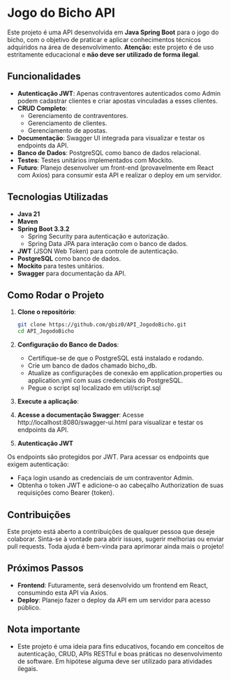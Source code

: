 # Jogo do Bicho API

Este projeto é uma API desenvolvida em **Java Spring Boot** para o jogo do bicho, com o objetivo de praticar e aplicar conhecimentos técnicos adquiridos na área de desenvolvimento. **Atenção:** este projeto é de uso estritamente educacional e **não deve ser utilizado de forma ilegal**.

## Funcionalidades

- **Autenticação JWT**: Apenas contraventores autenticados como Admin podem cadastrar clientes e criar apostas vinculadas a esses clientes.
- **CRUD Completo**:
  - Gerenciamento de contraventores.
  - Gerenciamento de clientes.
  - Gerenciamento de apostas.
- **Documentação**: Swagger UI integrada para visualizar e testar os endpoints da API.
- **Banco de Dados**: PostgreSQL como banco de dados relacional.
- **Testes**: Testes unitários implementados com Mockito.
- **Futuro**: Planejo desenvolver um front-end (provavelmente em React com Axios) para consumir esta API e realizar o deploy em um servidor.

## Tecnologias Utilizadas

- **Java 21**
- **Maven**
- **Spring Boot 3.3.2**
  - Spring Security para autenticação e autorização.
  - Spring Data JPA para interação com o banco de dados.
- **JWT** (JSON Web Token) para controle de autenticação.
- **PostgreSQL** como banco de dados.
- **Mockito** para testes unitários.
- **Swagger** para documentação da API.

## Como Rodar o Projeto

1. **Clone o repositório**:
   ```bash
   git clone https://github.com/gbiz0/API_JogodoBicho.git
   cd API_JogodoBicho
   
2. **Configuração do Banco de Dados**:

    - Certifique-se de que o PostgreSQL está instalado e rodando.
    - Crie um banco de dados chamado bicho_db.
    - Atualize as configurações de conexão em application.properties ou application.yml com suas credenciais do PostgreSQL.
    - Pegue o script sql localizado em util/script.sql
      
3. **Execute a aplicação**:

4. **Acesse a documentação Swagger**:
        Acesse http://localhost:8080/swagger-ui.html para visualizar e testar os endpoints da API.

5. **Autenticação JWT**

Os endpoints são protegidos por JWT. Para acessar os endpoints que exigem autenticação:
  - Faça login usando as credenciais de um contraventor Admin.
  - Obtenha o token JWT e adicione-o ao cabeçalho Authorization de suas requisições como Bearer {token}.

## Contribuições

Este projeto está aberto a contribuições de qualquer pessoa que deseje colaborar. Sinta-se à vontade para abrir issues, sugerir melhorias ou enviar pull requests. Toda ajuda é bem-vinda para aprimorar ainda mais o projeto!

## Próximos Passos
  - **Frontend**: Futuramente, será desenvolvido um frontend em React, consumindo esta API via Axios.
  - **Deploy**: Planejo fazer o deploy da API em um servidor para acesso público.

## Nota importante
  - Este projeto é uma ideia para fins educativos, focando em conceitos de autenticação, CRUD, APIs RESTful e boas práticas no desenvolvimento de software. Em hipótese alguma deve ser utilizado para atividades ilegais.
